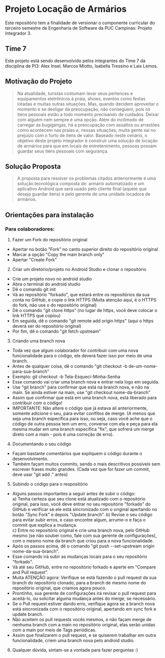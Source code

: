 # Projeto Locação de Armários
Este repositório tem a finalidade de versionar o componente curricular do terceiro semestre de Engenharia de Software da PUC Campinas: Projeto Integrador 3.
## Time 7
Este projeto está sendo desenvolvido pelos integrantes do Time 7 da disciplina de PI3: Alex Insel, Marcos Miotto, Isabella Tressino e Lais Lemos.
## Motivação do Projeto
> Na atualidade, turistas costumam levar seus pertences e equipamentos eletrônicos à praia,
shows, eventos como festas lotadas e muitas outras situações. Mas, quando decidem
aproveitar o momento e se desligar da preocupação, não conseguem, pois os itens pessoais
estão a todo momento precisando de cuidados. Deixar com alguém nem sempre é uma
opção.
Além do incômodo de carregar as bugigangas, há a preocupação com assaltos ou arrastões
como acontecem nas praias e, nessas situações, muita gente sai no prejuízo com o furto de
itens de valor.
Baseado neste cenário, o objetivo deste projeto integrador é construir uma solução de
locação de armários para que em locais de entretenimento, pessoas possam guardar seus
itens pessoais com segurança.
## Solução Proposta
> A proposta para resolver os problemas citados anteriormente é uma solução tecnológica
composta de: armário automatizado e um aplicativo Android que será usado pelo cliente
final (aquele que deseja guardar itens) e pelo gerente de uma unidade locadora de armários.
## Orientações para instalação
### Para colaboradores:
1. Fazer um Fork do repositório original<br/>
* Apertar no botão "Fork" no canto superior direito do repositório original
* Marcar a opção "Copy the main branch only"
* Apertar "Create Fork"<br/>
2. Criar um diretório/projeto no Android Studio e clonar o repositório<br/>
* Crie um projeto novo no android studio
* Abra o terminal do android studio
* Dê o comando git init
* Vá ao repositório "forkado", que estará entre os repositórios da sua conta no GitHub, e copie o link HTTPS (Muita atenção aqui, é o HTTPS do fork, não use o do repositório original)
* Dê o comando "git clone https" (no lugar de https, você deve colocar o link HTTPS que copiou)
* Em seguida, dê o comando "git remote add origin https" (aqui o https deverá ser do repositório original)
* Por fim, dê o comando "git fetch upstream"<br/>
3. Criando uma branch nova
* Toda vez que algum colaborador for contribuir com uma nova funcionalidade para o código, ele deverá fazer isso por meio de uma branch.
* Antes de qualquer coisa, dê o comando "git checkout -b de-um-nome-para-sua-branch"
* Exemplo: git checkout -b Tela-Esqueci-Minha-Senha
* Esse comando vai criar uma branch nova e entrar nela logo em seguida.
* Use "git branch" para confirmar que está na branch nova, e não na main. Se ainda estiver na main, use "git checkout nome-da-branch"
* Assim que confirmar que está em uma branch nova, está liberado para contribuir com o código!
* IMPORTANTE: Não altere o código que já estava ali anteriormente, somente adicione o seu, para evitar conlfitos de merge. (A menos que seja uma branch específica para isso, ou seja, caso você ache que o código de outra pessoa tem um erro, converse com ela e peça para ela mesma mudar em uma branch específica "fix", que sofrerá um merge direto com a main - pois é uma correção de erro).
4. Documentando o seu código
* Façam bastante comentários que expliquem o código durante o desenvolvimento.
* Também façam muitos commits, sendo o mais descritivos possíveis sem escrever frases muito grandes. (Cada vez que for fazer um commit, deve usar "git add ." antes)
5. Subindo o código para o respositório
* Alguns passos importantes a seguir antes de subir o código:<br/>
a) Tenha certeza que seu clone está atualizado com o repositório original, para isso, você deve entrar no seu repositório "forkado" do GitHub e verificar se ele está sincronizado com o original apertando no botão "Sync Fork" e depois "Update branch".
b) Revise o seu código para evitar subir erros, e caso encontre algum, arrume-o e faça o commit que explica a mudança.<br/>
c) Entre no repositório original e crie uma branch nova, pelo GitHub mesmo (se não souber como, fale com sua gerente de configurações), com o mesmo nome da branch que criou para a nova funcionalidade.<br/>
* Após os passos acima, dê o comando "git push --set-upstream origin nome-da-sua-branch".
* Esse comando irá subir as mudanças locais para o seu repositório "forkado".
* Vá até seu GitHub, entre no repositório forkado e aperte em "Compare and Pull request".
* Muita ATENÇÃO agora: Verifique se está fazendo o pull request da sua branch do repositório clonado, para a branch de mesmo nome do repositório original, que criamos agora pouco.
* Prontinho, sua gerente de configurações irá revisar o pull request para aceitá-lo, ou solicitar alguma mudança antes do merge, se necessário.
* Se o Pull request estiver dando erro, verifique agora se a branch nova está sincronizada com o repositório original, apertando em sync fork e update branch.
* Não aceitem os pull requests vocês mesmos, e não façam merge de nenhuma branch com a main no repositório original, elas serão unidas com a main por meio de Tags periódicas.
* Assim que finalizarem o pull request, e se quiserem trabalhar em outra funcionalidade, criem uma branch nova pelo android studio.
6. Qualquer dúvida, sintam-se a vontade para fazer perguntas :)
